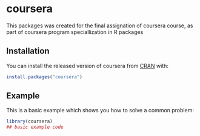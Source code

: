 
# coursera

<!-- badges: start -->
<!-- badges: end -->

This packages was created for the final assignation of coursera course, as part of coursera program speciallization in R packages

## Installation

You can install the released version of coursera from [CRAN](https://CRAN.R-project.org) with:

``` r
install.packages("coursera")
```

## Example

This is a basic example which shows you how to solve a common problem:

``` r
library(coursera)
## basic example code
```

